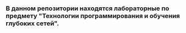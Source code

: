 ### В данном репозитории находятся лабораторные по предмету "Технологии программирования и обучения глубоких сетей". 
